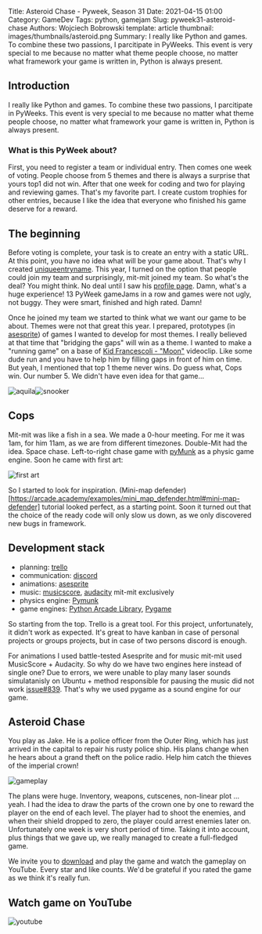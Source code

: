 Title: Asteroid Chase - Pyweek, Season 31
Date: 2021-04-15 01:00
Category: GameDev
Tags: python, gamejam
Slug: pyweek31-asteroid-chase
Authors: Wojciech Bobrowski
template: article
thumbnail: images/thumbnails/asteroid.png
Summary: I really like Python and games. To combine these two passions, I parcitipate in PyWeeks. This event is very special to me because no matter what theme people choose, no matter what framework your game is written in, Python is always present.
## Introduction
I really like Python and games. 
To combine these two passions, I parcitipate in PyWeeks. 
This event is very special to me because no matter what theme people choose, no matter what framework your game 
is written in, Python is always present.
### What is this PyWeek about?
First, you need to register a team or individual entry. Then comes one week of voting. People choose from 5
themes and there is always a surprise that yours top1 did not win. After that one week for coding and two for
playing and reviewing games. That's my favorite part. I create custom trophies for other entries, because I like
the idea that everyone who finished his game deserve for a reward.

## The beginning
Before voting is complete, your task is to create an entry with a static URL. At this point, you have no idea what
will be your game about. That's why I created [uniqueentryname](https://pyweek.org/e/uniqueentryname/).
This year, I turned on the option that people could join my team and surprisingly, mit-mit joined my team.  So what's 
the deal? You might think. No deal until I saw his [profile page](https://pyweek.org/u/mit-mit/). 
Damn, what's a huge experience! 13 PyWeek gameJams in a row and games were not ugly, not buggy. 
They were smart, finished and high rated. Damn!

Once he joined my team we started to think what we want our game to be about. Themes were not that great this year.
I prepared, prototypes (in [asesprite](https://www.aseprite.org/)) of games I wanted to develop for most themes. I really 
believed at that time that "bridging the gaps" will win as a theme. I wanted to make a "running game" on a base of 
[Kid Francescoli - "Moon"](https://youtu.be/fdixQDPA2h0) videoclip. Like some dude run and you have to help him by 
filling gaps in front of him on time. But yeah, I mentioned that top 1 theme never wins. Do guess what, Cops win. Our
number 5. We didn't have even idea for that game... 

![aquila]({static}/images/2021-04-asteroid-chase-aquila.gif)![snooker]({static}/images/2021-04-asteroid-chase-snooker.gif)

## Cops
Mit-mit was like a fish in a sea. We made a 0-hour meeting. For me it was 1am, for him 11am, as we are from 
different timezones. Double-Mit had the idea. Space chase. Left-to-right chase game with 
[pyMunk](http://www.pymunk.org/en/latest/) as a physic game engine. Soon he came with first art:

![first art]({static}/images/2021-04-asteroid-chase-art.png)

So I started to look for inspiration. 
(Mini-map defender)[https://arcade.academy/examples/mini_map_defender.html#mini-map-defender] tutorial looked perfect, 
as a starting point. Soon it turned out that the choice of the ready code will only slow us down, as we only discovered 
new bugs in framework.

## Development stack
- planning: [trello](https://trello.com) 
- communication: [discord](https://discord.com/)
- animations: [asesprite](https://www.aseprite.org/)
- music: [musicscore](https://musescore.com/), [audacity](https://www.audacityteam.org/) mit-mit exclusively
- physics engine: [Pymunk](http://www.pymunk.org/en/latest/)
- game engines: [Python Arcade Library](https://arcade.academy/), [Pygame](https://www.pygame.org)

So starting from the top. Trello is a great tool. For this project, unfortunately,  it didn't work as expected. 
It's great to have kanban in case of personal projects or groups projects, but in case of two persons
discord is enough.

For animations I used battle-tested Asesprite and for music mit-mit used MusicScore + Audacity.
So why do we have two engines here instead of single one? Due to errors, we were unable to play many laser sounds 
simulatanisly on Ubuntu + method responsible for pausing the music did not work 
[issue#839](https://github.com/pythonarcade/arcade/issues/839). That's why we used pygame as a sound engine for our 
game.

## Asteroid Chase
You play as Jake. He is a police officer from the Outer Ring, 
which has just arrived in the capital to repair his rusty police ship. 
His plans change when he hears about a grand theft on the police radio. 
Help him catch the thieves of the imperial crown!

![gameplay]({static}/images/2021-04-asteroid-chase-gameplay.gif)

The plans were huge. Inventory, weapons, cutscenes, non-linear plot ... yeah. I had the idea to draw the parts of the 
crown one by one to reward the player on the end of each level. The player had to shoot the enemies, and when their 
shield dropped to zero, the player could arrest enemies later on. Unfortunately one week is very short period of time. 
Taking it into account, plus things that we gave up, we really managed to create a full-fledged game.

We invite you to [download](https://github.com/bitStudioDev/PyWeek31-Asteroid-Chase) and play the game and watch the gameplay on YouTube. Every star and like counts. 
We'd be grateful if you rated the game as we think it's really fun.

## Watch game on YouTube

![youtube]({static}/images/2021-04-asteroid-chase-youtube.gif)

